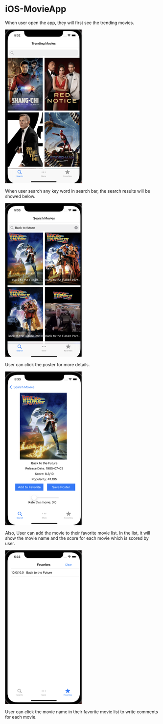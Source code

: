 # iOS-MovieApp
When user open the app, they will first see the trending movies.

<img src="https://github.com/ohohRain/iOS-MovieApp/blob/main/Screen%20Shot%202021-11-17%20at%205.32.42%20PM.png" width="250" height="500">


When user search any key word in search bar, the search results will be showed below.

<img src="https://github.com/ohohRain/iOS-MovieApp/blob/main/Screen%20Shot%202021-11-17%20at%205.33.13%20PM.png " width="250" height="500">

User can click the poster for more details.

<img src="https://github.com/ohohRain/iOS-MovieApp/blob/main/Screen%20Shot%202021-11-17%20at%205.33.22%20PM.png" width="250" height="500">

Also, User can add the movie to their favorite movie list. In the list, it will show the movie name and the score for each movie which is scored by user. 


<img src="https://github.com/ohohRain/iOS-MovieApp/blob/main/Screen%20Shot%202021-11-17%20at%205.33.37%20PM.png" width="250" height="500">

User can click the movie name in their favorite movie list to write comments for each movie.



